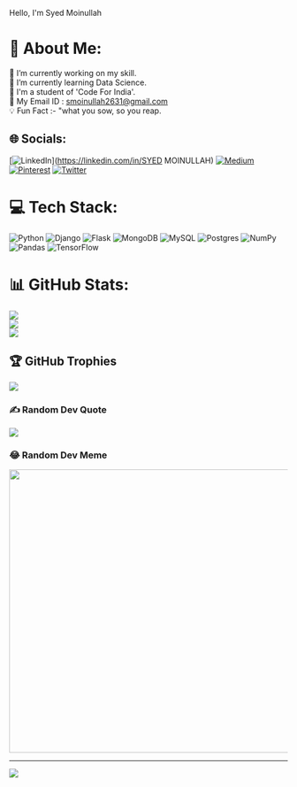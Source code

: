 Hello, I'm Syed Moinullah

# 💫 About Me:
🔭 I’m currently working on my skill.<br>🌱 I’m currently learning Data Science.<br>🏢 I'm a student of 'Code For India'.<br>📩 My Email ID : smoinullah2631@gmail.com<br>💡 Fun Fact :- "what you sow, so you reap.


## 🌐 Socials:
[![LinkedIn](https://img.shields.io/badge/LinkedIn-%230077B5.svg?logo=linkedin&logoColor=white)](https://linkedin.com/in/SYED MOINULLAH) [![Medium](https://img.shields.io/badge/Medium-12100E?logo=medium&logoColor=white)](https://medium.com/@Smoinullah ) [![Pinterest](https://img.shields.io/badge/Pinterest-%23E60023.svg?logo=Pinterest&logoColor=white)](https://pinterest.com/@moinullahsyed) [![Twitter](https://img.shields.io/badge/Twitter-%231DA1F2.svg?logo=Twitter&logoColor=white)](https://twitter.com/@AdvMoinullah) 

# 💻 Tech Stack:
![Python](https://img.shields.io/badge/python-3670A0?style=for-the-badge&logo=python&logoColor=ffdd54) ![Django](https://img.shields.io/badge/django-%23092E20.svg?style=for-the-badge&logo=django&logoColor=white) ![Flask](https://img.shields.io/badge/flask-%23000.svg?style=for-the-badge&logo=flask&logoColor=white) ![MongoDB](https://img.shields.io/badge/MongoDB-%234ea94b.svg?style=for-the-badge&logo=mongodb&logoColor=white) ![MySQL](https://img.shields.io/badge/mysql-%2300f.svg?style=for-the-badge&logo=mysql&logoColor=white) ![Postgres](https://img.shields.io/badge/postgres-%23316192.svg?style=for-the-badge&logo=postgresql&logoColor=white) ![NumPy](https://img.shields.io/badge/numpy-%23013243.svg?style=for-the-badge&logo=numpy&logoColor=white) ![Pandas](https://img.shields.io/badge/pandas-%23150458.svg?style=for-the-badge&logo=pandas&logoColor=white) ![TensorFlow](https://img.shields.io/badge/TensorFlow-%23FF6F00.svg?style=for-the-badge&logo=TensorFlow&logoColor=white)
# 📊 GitHub Stats:
![](https://github-readme-stats.vercel.app/api?username=Moinullah26&theme=chartreuse-dark&hide_border=false&include_all_commits=false&count_private=false)<br/>
![](https://github-readme-streak-stats.herokuapp.com/?user=Moinullah26&theme=chartreuse-dark&hide_border=false)<br/>
![](https://github-readme-stats.vercel.app/api/top-langs/?username=Moinullah26&theme=chartreuse-dark&hide_border=false&include_all_commits=false&count_private=false&layout=compact)

## 🏆 GitHub Trophies
![](https://github-profile-trophy.vercel.app/?username=Moinullah26&theme=monokai&no-frame=false&no-bg=false&margin-w=4)

### ✍️ Random Dev Quote
![](https://quotes-github-readme.vercel.app/api?type=horizontal&theme=radical)

### 😂 Random Dev Meme
<img src="https://random-memer.herokuapp.com/" width="512px"/>

---
[![](https://visitcount.itsvg.in/api?id=Moinullah26&icon=0&color=0)](https://visitcount.itsvg.in)

